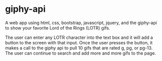 # giphy-api

A web app using html, css, bootstrap, javascript, jquery, and the giphy-api to show your favorite Lord of the Rings (LOTR) gifs. 

The user can enter any LOTR character into the text box and it will add a button to the screen with that input. Once the user presses the button, it makes a call to the giphy api to pull 10 gifs that are rated g,  pg, or pg-13. The user can continue to search and add more and more gifs to the page. 